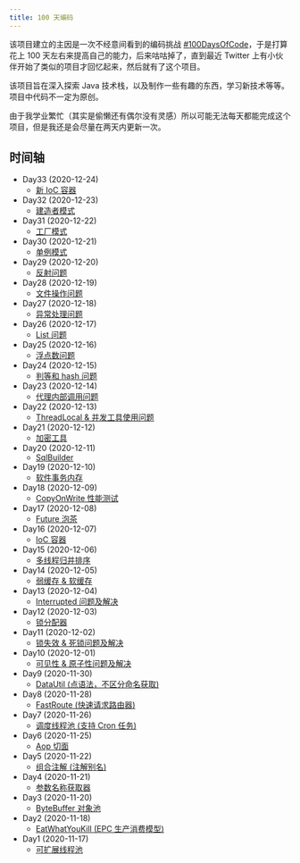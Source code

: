 ```yaml
---
title: 100 天编码
---
```


该项目建立的主因是一次不经意间看到的编码挑战 [#100DaysOfCode](https://www.100daysofcode.com/)，于是打算花上 100
天左右来提高自己的能力，后来咕咕掉了，直到最近 Twitter 上有小伙伴开始了类似的项目才回忆起来，然后就有了这个项目。

该项目旨在深入探索 Java 技术栈，以及制作一些有趣的东西，学习新技术等等。项目中代码不一定为原创。

由于我学业繁忙（其实是偷懒还有偶尔没有灵感）所以可能无法每天都能完成这个项目，但是我还是会尽量在两天内更新一次。

## 时间轴

- Day33 (2020-12-24)
  - [新 IoC 容器](https://github.com/syfxlin/code/tree/master/100-days-of-code/java/src/main/java/me/ixk/days/day33)
- Day32 (2020-12-23)
  - [建造者模式](https://github.com/syfxlin/code/tree/master/design-pattern-java/src/main/java/me/ixk/design_pattern/builder)
- Day31 (2020-12-22)
  - [工厂模式](https://github.com/syfxlin/code/tree/master/design-pattern-java/src/main/java/me/ixk/design_pattern/factory)
- Day30 (2020-12-21)
  - [单例模式](https://github.com/syfxlin/code/tree/master/design-pattern-java/src/main/java/me/ixk/design_pattern/singleton)
- Day29 (2020-12-20)
  - [反射问题](https://github.com/syfxlin/code/tree/master/100-days-of-code/java/src/main/java/me/ixk/days/day29)
- Day28 (2020-12-19)
  - [文件操作问题](https://github.com/syfxlin/code/tree/master/100-days-of-code/java/src/main/java/me/ixk/days/day28)
- Day27 (2020-12-18)
  - [异常处理问题](https://github.com/syfxlin/code/tree/master/100-days-of-code/java/src/main/java/me/ixk/days/day27)
- Day26 (2020-12-17)
  - [List 问题](https://github.com/syfxlin/code/tree/master/100-days-of-code/java/src/main/java/me/ixk/days/day26)
- Day25 (2020-12-16)
  - [浮点数问题](https://github.com/syfxlin/code/tree/master/100-days-of-code/java/src/main/java/me/ixk/days/day25)
- Day24 (2020-12-15)
  - [判等和 hash 问题](https://github.com/syfxlin/code/tree/master/100-days-of-code/java/src/main/java/me/ixk/days/day24)
- Day23 (2020-12-14)
  - [代理内部调用问题](https://github.com/syfxlin/code/tree/master/100-days-of-code/java/src/main/java/me/ixk/days/day23)
- Day22 (2020-12-13)
  - [ThreadLocal & 并发工具使用问题](https://github.com/syfxlin/code/tree/master/100-days-of-code/java/src/main/java/me/ixk/days/day22)
- Day21 (2020-12-12)
  - [加密工具](https://github.com/syfxlin/code/tree/master/100-days-of-code/java/src/main/java/me/ixk/days/day21)
- Day20 (2020-12-11)
  - [SqlBuilder](https://github.com/syfxlin/code/tree/master/100-days-of-code/java/src/main/java/me/ixk/days/day20)
- Day19 (2020-12-10)
  - [软件事务内存](https://github.com/syfxlin/code/tree/master/100-days-of-code/java/src/main/java/me/ixk/days/day19)
- Day18 (2020-12-09)
  - [CopyOnWrite 性能测试](https://github.com/syfxlin/code/tree/master/100-days-of-code/java/src/main/java/me/ixk/days/day18)
- Day17 (2020-12-08)
  - [Future 泡茶](https://github.com/syfxlin/code/tree/master/100-days-of-code/java/src/main/java/me/ixk/days/day17)
- Day16 (2020-12-07)
  - [IoC 容器](https://github.com/syfxlin/code/tree/master/100-days-of-code/java/src/main/java/me/ixk/days/day16)
- Day15 (2020-12-06)
  - [多线程归并排序](https://github.com/syfxlin/code/tree/master/100-days-of-code/java/src/main/java/me/ixk/days/day15)
- Day14 (2020-12-05)
  - [弱缓存 & 软缓存](https://github.com/syfxlin/code/tree/master/100-days-of-code/java/src/main/java/me/ixk/days/day14)
- Day13 (2020-12-04)
  - [Interrupted 问题及解决](https://github.com/syfxlin/code/tree/master/100-days-of-code/java/src/main/java/me/ixk/days/day13)
- Day12 (2020-12-03)
  - [锁分配器](https://github.com/syfxlin/code/tree/master/100-days-of-code/java/src/main/java/me/ixk/days/day12)
- Day11 (2020-12-02)
  - [锁失效 & 死锁问题及解决](https://github.com/syfxlin/code/tree/master/100-days-of-code/java/src/main/java/me/ixk/days/day11)
- Day10 (2020-12-01)
  - [可见性 & 原子性问题及解决](https://github.com/syfxlin/code/tree/master/100-days-of-code/java/src/main/java/me/ixk/days/day10)
- Day9 (2020-11-30)
  - [DataUtil (点语法，不区分命名获取)](https://github.com/syfxlin/code/tree/master/100-days-of-code/java/src/main/java/me/ixk/days/day9)
- Day8 (2020-11-28)
  - [FastRoute (快速请求路由器)](https://github.com/syfxlin/code/tree/master/100-days-of-code/java/src/main/java/me/ixk/days/day8)
- Day7 (2020-11-26)
  - [调度线程池 (支持 Cron 任务)](https://github.com/syfxlin/code/tree/master/100-days-of-code/java/src/main/java/me/ixk/days/day7)
- Day6 (2020-11-25)
  - [Aop 切面](https://github.com/syfxlin/code/tree/master/100-days-of-code/java/src/main/java/me/ixk/days/day6)
- Day5 (2020-11-22)
  - [组合注解 (注解别名)](https://github.com/syfxlin/code/tree/master/100-days-of-code/java/src/main/java/me/ixk/days/day5)
- Day4 (2020-11-21)
  - [参数名称获取器](https://github.com/syfxlin/code/tree/master/100-days-of-code/java/src/main/java/me/ixk/days/day4)
- Day3 (2020-11-20)
  - [ByteBuffer 对象池](https://github.com/syfxlin/code/tree/master/100-days-of-code/java/src/main/java/me/ixk/days/day3)
- Day2 (2020-11-18)
  - [EatWhatYouKill (EPC 生产消费模型)](https://github.com/syfxlin/code/tree/master/100-days-of-code/java/src/main/java/me/ixk/days/day2)
- Day1 (2020-11-17)
  - [可扩展线程池](https://github.com/syfxlin/code/tree/master/100-days-of-code/java/src/main/java/me/ixk/days/day1)
